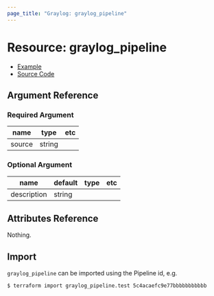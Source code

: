 ```yaml
---
page_title: "Graylog: graylog_pipeline"
---
```


# Resource: graylog_pipeline

* [Example](https://github.com/terraform-provider-graylog/terraform-provider-graylog/blob/master/examples/v0.12/pipeline.tf)
* [Source Code](https://github.com/terraform-provider-graylog/terraform-provider-graylog/blob/master/graylog/resource/system/pipeline/pipeline/resource.go)

## Argument Reference

### Required Argument

name | type | etc
--- | --- | ---
source | string |

### Optional Argument

name | default | type | etc
--- | --- | --- | ---
description | string |

## Attributes Reference

Nothing.

## Import

`graylog_pipeline` can be imported using the Pipeline id, e.g.

```console
$ terraform import graylog_pipeline.test 5c4acaefc9e77bbbbbbbbbbb
```
